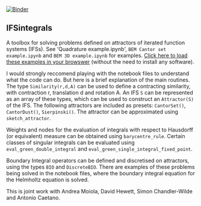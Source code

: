 [![Binder](https://mybinder.org/badge_logo.svg)](https://mybinder.org/v2/gh/AndrewGibbs/IFSintegrals/HEAD)

## IFSintegrals

A toolbox for solving problems defined on attractors of iterated function systems (IFSs).
See 'Quadrature example.ipynb', `BEM Cantor set example.ipynb` and `BEM 3D example.ipynb` for examples.
[Click here to load these examples in your browswer](https://mybinder.org/v2/gh/AndrewGibbs/IFSintegrals/HEAD) (without the need to install any software).

I would strongly reccomend playing with the notebook files to understand what the code can do. But here is a brief explanation of the main routines.
The type `Similarity(r,d,A)` can be used to define a contracting similarity, with contraction r, translation d and rotation A.
An IFS `S` can be represented as an array of these types, which can be used to construct an `Attractor(S)` of the IFS.
The following attractors are included as presets: `CantorSet()`, `CantorDust()`, `Sierpinski()`. The attractor can be approximated using `sketch_attractor`.

Weights and nodes for the evaluation of integrals with respect to Hausdorff (or equivalent) measure can be obtained using `barycentre_rule`.
Certain classes of singular integrals can be evaluated using `eval_green_double_integral` and `eval_green_single_integral_fixed_point`.

Boundary Integral operators can be defined and discretised on attractors, using the types `BIO` and `DiscreteBIO`.
There are examples of these problems being solved in the notebook files, where the boundary integral equation for the Helmholtz equation is solved.

This is joint work with Andrea Moiola,  David Hewett, Simon Chandler-Wilde and Antonio Caetano.
